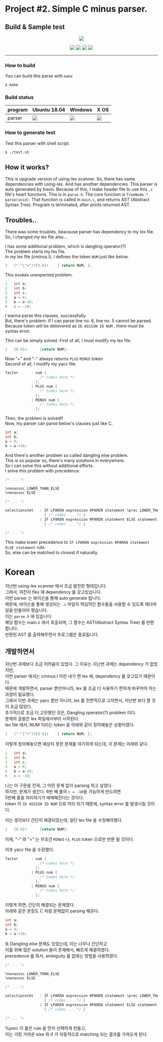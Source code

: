 # Project #2. Simple C minus parser.
## **Build & Sample test**

<p align=center>
<img src="https://user-images.githubusercontent.com/35682872/48176062-e3e39880-e351-11e8-8926-5f1928254a09.gif"/>
</p>

<p align=center>
<img src="https://img.shields.io/badge/gcc-5.xx-green.svg"/>
<img src="https://img.shields.io/badge/dependencies-make-green.svg"/>
<img src="https://img.shields.io/badge/dependencies-flex-green.svg"/>
<img src="https://img.shields.io/badge/dependencies-bison-green.svg">
</p>

****************************
### **How to build**
You can build this parse with `make`
```bash
$ make
```

### **Build status**
|program | Ubuntu 18.04 | Windows | X OS |
|----  |   ----   | ---- | ---- |
|parser|  <img src="https://img.shields.io/badge/build-passing-green.svg"/> | <img src="https://img.shields.io/badge/build-failure-red.svg"/> | <img src="https://img.shields.io/badge/build-passing-green.svg"/>  |

### **How to generate test**
Test this parser with shell script.
```bash
$ ./test.sh
```
## **How it works?**
This is upgrade version of using-lex scanner. So, there has same dependencies with using-lex. And has another dependencies. This parser is auto generated by bison. Because of this, I make header file to use this `.c` file's heart functions. This is in `parse.h`. The core function is `TreeNode * parse(void)`. That function is called in `main.c`, and returns AST (Abstract Syntax Tree). Program is terminated, after prints returned AST.

## **Troubles..**
There was some troubles, beacause parser has dependency to my lex file. So, I changed my lex file also... 

I has some additional problem, which is dangling operator(?) <br>
The problem starts my lex file.<br>
In my lex file (cminus.l), I defines the token `NUM` just like below.
```cpp
1   ("-"|"+")?[0-9]+    { return NUM; };
```
This evokes unexpected problem.
```cpp
1   int a;
2   int b;
3   int c;
4   a = 0;
5   b = a-10;
6   c = -10;
```
I wanna parse this clauses, successfully.<br>
But, there's problem. If I can parse line no. 6, line no. 5 cannot be parsed.
<br>Because token will be delievered as `ID ASSIGN ID NUM` , there must be syntax error.<br>

This can be simply solved.
First of all, I must modify my lex file.
```cpp
1   [0-9]+      {return NUM};   
```
Now "+" and "-" always returns `PLUS` `MINUS` token<br>
Second of all, I modify my yacc file.
```cpp
factor      : num {
                /* Codes here */
              };
            | PLUS num {
                /* Codes here */
              };
            | MINUS num {
                /* Codes here */
              };
```
Then, the problem is solved!!<br>
Now, my parser can parse below's clauses just like C.
```cpp
int a;
int b;
a = 0;
b = a-+10;
```

And there's another problem so called dangling else problem. <br>
This is so popular so, there's many solutions in everywhere. <br>
So I can solve this without additional efforts. <br>
I solve this problem with precedence. <br>

```cpp
/* ... */

%nonassoc LOWER_THAN_ELSE
%nonassoc ELSE

/* ... */

selectionstmt   : IF LPAREN expression RPAREN statement %prec LOWER_THAN_ELSE 
                  { /* codes ... */ }
                | IF LPAREN expression RPAREN statement ELSE statement
                  { /* codes ... */ }

/* ... */

```
This make lower precedence to
`IF LPAREN expression RPAREN statement ELSE statement`
rule.<br>
So, else can be matched to closest if naturally.

# Korean
지난번 using-lex scanner 에서 조금 발전한 형태입니다. <br>그래서, 여전히 flex 에 dependency 를 갖고있습니다.<br> 이번 parser 는 바이슨을 통해 auto generate 됩니다.<br>  때문에, 바이슨을 통해 생성되는 `.c` 파일의 핵심적인 함수들을 사용할 수 있도록 헤더파일을 만들어야 했습니다.<br> 이는 `parse.h` 에 있습니다.<br> 해당 함수는 main.c 에서 호출되며, 그 함수는 AST(Abstract Syntax Tree) 를 반환합니다.<br> 반환된 AST 를 출력해주면서 프로그램은 종료됩니다. <br>

## **개발하면서**
지난번 과제보다 조금 어려움이 있었다. 그 이유는 지난번 과제는 dependency 가 없었지만,<br> 
이번 parser 에서는 cminus.l 이란 내가 짠 lex 에, dependency 를 갖고있기 때문이다.<br> 때문에 개발하면서, parser 뿐만아니라, lex 를 조금 더 사용하기 편하게 바꾸어야 하는 과정이 필요했다.<br> 
그래서 이번 과제는 yacc 뿐만 아니라, lex 를 전면적으로 고치면서, 지난번 보다 할 것이 조금 많았다. <br>
추가적으로 조금 더 고민했던 것은, Dangling operator(?) problem 이다.<br>
문제의 출발은 lex 파일에서부터 시작된다. <br>
lex file 에서, NUM 이라는 token 을 아래와 같이 정의해놓은 상황이였다.
````cpp
1   ("-"|"+")?[0-9]+    { return NUM; };
````
이렇게 정의해놓으면 예상치 못한 문제를 야기하게 되는데,
이 문제는 아래와 같다.
```cpp
1   int a;
2   int b;
3   int c;
4   a = 0;
5   b = a-10;
6   c = -10;
```
나는 이 구문을 전혀, 그 어떤 문제 없이 parsing 하고 싶었다.<br>
하지만, 문제가 생긴다. 6번 째 줄의 `c = -10`을 가능하게 만드려면 <br>
5번째 줄을 처리하기가 애매해진다는 것이다. <br>
token 이 `ID ASSIGN ID NUM` 으로 처리 되기 때문에, syntax error 를 발생시킬 것이다.<br>

이는 생각보다 간단히 해결되었는데, 일단 lex file 을 수정해야했다.
```cpp
1   [0-9]+      {return NUM};   
```
이제, "-" 와 "+" 는 무조건 `MINUS` 나, `PLUS` token 으로만 반환 될 것이다. <br>

이후 yacc file 을 수정했다.
```cpp
factor      : num {
                /* Codes here */
              };
            | PLUS num {
                /* Codes here */
              };
            | MINUS num {
                /* Codes here */
              };
```
이렇게 하면, 간단히 해결되는 문제였다.<br>
아래와 같은 문장도 C 처럼 문제없이  parsing 해온다.
```cpp
int a;
int b;
a = 0;
b = a-+10;
```

또 Dangling else 문제도 있었는데, 이는 너무나 간단하고 <br>
이를 위해 많은 solution 들이 존재해서, 빠르게 해결하였다.<br>
precedence 를 줘서, ambiguity 를 없애는 방법을 사용하였다. <br>
```cpp
/* ... */

%nonassoc LOWER_THAN_ELSE
%nonassoc ELSE

/* ... */

selectionstmt   : IF LPAREN expression RPAREN statement %prec LOWER_THAN_ELSE 
                  { /* codes ... */ }
                | IF LPAREN expression RPAREN statement ELSE statement
                  { /* codes ... */ }

/* ... */

```
%prec 이 붙은 rule 을 먼저 선택하게 만들고, <br>
이는 가장 가까운 else 와 if 가 자동적으로 matching 되는 결과를 가져오게 된다.
